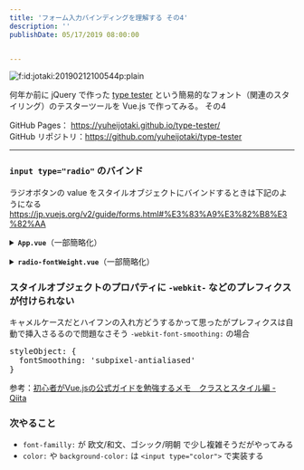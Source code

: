 ```yaml
---
title: 'フォーム入力バインディングを理解する その4'
description: ''
publishDate: 05/17/2019 08:00:00


---
```

<p><span itemscope itemtype="http://schema.org/Photograph"><img src="/images/hatena/20190212100544.png" alt="f:id:jotaki:20190212100544p:plain" title="f:id:jotaki:20190212100544p:plain" class="hatena-fotolife" itemprop="image"></span></p>

<p>何年か前に jQuery で作った <a href="https://yuheijotaki.com/demo/type_tester/1.1/">type tester</a> という簡易的なフォント（関連のスタイリング）のテスターツールを Vue.js で作ってみる。 その4</p>

<p>GitHub Pages： <a href="https://yuheijotaki.github.io/type-tester/">https://yuheijotaki.github.io/type-tester/</a><br/>
GitHub リポジトリ：<a href="https://github.com/yuheijotaki/type-tester">https://github.com/yuheijotaki/type-tester</a></p>

<hr />

<h3><code>input type="radio"</code> のバインド</h3>

<p>ラジオボタンの value をスタイルオブジェクトにバインドするときは下記のようになる<br/>
<a href="https://jp.vuejs.org/v2/guide/forms.html#%E3%83%A9%E3%82%B8%E3%82%AA">https://jp.vuejs.org/v2/guide/forms.html#%E3%83%A9%E3%82%B8%E3%82%AA</a></p>

<p><details><summary><strong><code>App.vue</code></strong>（一部簡略化）</summary><div></p>

<pre class="code lang-html" data-lang="html" data-unlink><span class="synIdentifier">&lt;</span>template<span class="synIdentifier">&gt;</span>
  <span class="synIdentifier">&lt;</span><span class="synStatement">div</span><span class="synIdentifier"> </span><span class="synType">id</span><span class="synIdentifier">=</span><span class="synConstant">&quot;app&quot;</span><span class="synIdentifier">&gt;</span>
    <span class="synIdentifier">&lt;</span><span class="synStatement">div</span><span class="synIdentifier">&gt;</span>
      <span class="synIdentifier">&lt;</span>radioFontWeight<span class="synIdentifier"> @change=</span><span class="synConstant">&quot;changeFontWeight&quot;</span><span class="synIdentifier">&gt;&lt;/</span>radioFontWeight<span class="synIdentifier">&gt;</span>
    <span class="synIdentifier">&lt;/</span><span class="synStatement">div</span><span class="synIdentifier">&gt;</span>
    <span class="synIdentifier">&lt;</span><span class="synStatement">div</span><span class="synIdentifier">&gt;</span>
      <span class="synIdentifier">&lt;</span><span class="synStatement">div</span><span class="synIdentifier"> v-bind:</span><span class="synType">style</span><span class="synIdentifier">=</span><span class="synConstant">&quot;styleObject&quot;</span><span class="synIdentifier">&gt;</span>{{message}}<span class="synIdentifier">&lt;/</span><span class="synStatement">div</span><span class="synIdentifier">&gt;</span>
    <span class="synIdentifier">&lt;/</span><span class="synStatement">div</span><span class="synIdentifier">&gt;</span>
  <span class="synIdentifier">&lt;/</span><span class="synStatement">div</span><span class="synIdentifier">&gt;</span>
<span class="synIdentifier">&lt;/</span>template<span class="synIdentifier">&gt;</span>

<span class="synIdentifier">&lt;</span><span class="synStatement">script</span><span class="synIdentifier">&gt;</span>
<span class="synStatement">import</span><span class="synSpecial"> radioFontWeight from </span><span class="synConstant">'./components/radio-fontWeight'</span>

<span class="synStatement">export</span><span class="synSpecial"> </span><span class="synStatement">default</span><span class="synSpecial"> </span><span class="synIdentifier">{</span>
<span class="synSpecial">  name: </span><span class="synConstant">'App'</span><span class="synSpecial">,</span>
<span class="synSpecial">  components: </span><span class="synIdentifier">{</span>
<span class="synSpecial">    radioFontWeight</span>
<span class="synSpecial">  </span><span class="synIdentifier">}</span><span class="synSpecial">,</span>
<span class="synSpecial">  data</span>()<span class="synSpecial"> </span><span class="synIdentifier">{</span>
<span class="synSpecial">    </span><span class="synStatement">return</span><span class="synSpecial"> </span><span class="synIdentifier">{</span>
<span class="synSpecial">      message: </span><span class="synConstant">'私はその人を常に先生と呼んでいた。だからここでもただ先生と書くだけで本名は打ち明けない。これは世間を憚かる遠慮というよりも、その方が私にとって自然だからである。私はその人の記憶を呼び起すごとに、すぐ「先生」といいたくなる。筆を執っても心持は同じ事である。よそよそしい頭文字などはとても使う気にならない。'</span><span class="synSpecial">,</span>
<span class="synSpecial">      styleObject: </span><span class="synIdentifier">{</span>
<span class="synSpecial">        color: </span><span class="synConstant">'#111'</span><span class="synSpecial">,</span>
<span class="synSpecial">        fontSize: </span><span class="synConstant">'16px'</span><span class="synSpecial">,</span>
<span class="synSpecial">        lineHeight: </span><span class="synConstant">'1.7'</span><span class="synSpecial">,</span>
<span class="synSpecial">        letterSpacing: </span><span class="synConstant">'0em'</span><span class="synSpecial">,</span>
<span class="synSpecial">        fontWeight: </span><span class="synConstant">'normal'</span>
<span class="synSpecial">      </span><span class="synIdentifier">}</span>
<span class="synSpecial">    </span><span class="synIdentifier">}</span>
<span class="synSpecial">  </span><span class="synIdentifier">}</span><span class="synSpecial">,</span>
<span class="synSpecial">  methods: </span><span class="synIdentifier">{</span>
<span class="synSpecial">    changeFontWeight: </span><span class="synIdentifier">function</span><span class="synSpecial"> </span>(<span class="synSpecial">weight</span>)<span class="synSpecial"> </span><span class="synIdentifier">{</span>
<span class="synSpecial">      </span><span class="synIdentifier">this</span><span class="synSpecial">.styleObject.fontWeight = weight;</span>
<span class="synSpecial">    </span><span class="synIdentifier">}</span>
<span class="synSpecial">  </span><span class="synIdentifier">}</span>
<span class="synIdentifier">}</span>
<span class="synIdentifier">&lt;/</span><span class="synStatement">script</span><span class="synIdentifier">&gt;</span>
</pre>


<p></div></details></p>

<p><details><summary><strong><code>radio-fontWeight.vue</code></strong>（一部簡略化）</summary><div></p>

<pre class="code lang-html" data-lang="html" data-unlink><span class="synIdentifier">&lt;</span>template<span class="synIdentifier">&gt;</span>
  <span class="synIdentifier">&lt;</span><span class="synStatement">div</span><span class="synIdentifier">&gt;</span>
    fontWeight:
      <span class="synIdentifier">&lt;</span><span class="synStatement">input</span>
<span class="synIdentifier">        </span><span class="synType">type</span><span class="synIdentifier">=</span><span class="synConstant">&quot;radio&quot;</span>
<span class="synIdentifier">        </span><span class="synType">id</span><span class="synIdentifier">=</span><span class="synConstant">&quot;fontWeight01&quot;</span>
<span class="synIdentifier">        </span><span class="synType">value</span><span class="synIdentifier">=</span><span class="synConstant">&quot;normal&quot;</span>
<span class="synIdentifier">        v-model=</span><span class="synConstant">&quot;fontWeight&quot;</span>
<span class="synIdentifier">        @input=</span><span class="synConstant">&quot;updateValue&quot;</span>
<span class="synIdentifier">      &gt;</span>
      <span class="synIdentifier">&lt;</span><span class="synStatement">label</span><span class="synIdentifier"> </span><span class="synType">for</span><span class="synIdentifier">=</span><span class="synConstant">&quot;fontWeight01&quot;</span><span class="synIdentifier">&gt;</span>Normal<span class="synIdentifier">&lt;/</span><span class="synStatement">label</span><span class="synIdentifier">&gt;</span>
      <span class="synIdentifier">&lt;</span><span class="synStatement">input</span>
<span class="synIdentifier">        </span><span class="synType">type</span><span class="synIdentifier">=</span><span class="synConstant">&quot;radio&quot;</span>
<span class="synIdentifier">        </span><span class="synType">id</span><span class="synIdentifier">=</span><span class="synConstant">&quot;fontWeight02&quot;</span>
<span class="synIdentifier">        </span><span class="synType">value</span><span class="synIdentifier">=</span><span class="synConstant">&quot;bold&quot;</span>
<span class="synIdentifier">        v-model=</span><span class="synConstant">&quot;fontWeight&quot;</span>
<span class="synIdentifier">        @input=</span><span class="synConstant">&quot;updateValue&quot;</span>
<span class="synIdentifier">      &gt;</span>
      <span class="synIdentifier">&lt;</span><span class="synStatement">label</span><span class="synIdentifier"> </span><span class="synType">for</span><span class="synIdentifier">=</span><span class="synConstant">&quot;fontWeight02&quot;</span><span class="synIdentifier">&gt;</span>Bold<span class="synIdentifier">&lt;/</span><span class="synStatement">label</span><span class="synIdentifier">&gt;</span>
  <span class="synIdentifier">&lt;/</span><span class="synStatement">div</span><span class="synIdentifier">&gt;</span>
<span class="synIdentifier">&lt;/</span>template<span class="synIdentifier">&gt;</span>

<span class="synIdentifier">&lt;</span><span class="synStatement">script</span><span class="synIdentifier">&gt;</span>
<span class="synStatement">export</span><span class="synSpecial"> </span><span class="synStatement">default</span><span class="synSpecial"> </span><span class="synIdentifier">{</span>
<span class="synSpecial">  name: </span><span class="synConstant">'radioFontWeight'</span><span class="synSpecial">,</span>
<span class="synSpecial">  data</span>()<span class="synSpecial"> </span><span class="synIdentifier">{</span>
<span class="synSpecial">    </span><span class="synStatement">return</span><span class="synSpecial"> </span><span class="synIdentifier">{</span>
<span class="synSpecial">      fontWeight: </span><span class="synConstant">'normal'</span>
<span class="synSpecial">    </span><span class="synIdentifier">}</span>
<span class="synSpecial">  </span><span class="synIdentifier">}</span><span class="synSpecial">,</span>
<span class="synSpecial">  methods: </span><span class="synIdentifier">{</span>
<span class="synSpecial">    updateValue</span>(<span class="synSpecial">e</span>)<span class="synSpecial"> </span><span class="synIdentifier">{</span>
<span class="synSpecial">      </span><span class="synIdentifier">this</span><span class="synSpecial">.$emit</span>(<span class="synConstant">'input'</span><span class="synSpecial">, e.target.value</span>)
<span class="synSpecial">      </span><span class="synIdentifier">this</span><span class="synSpecial">.$emit</span>(<span class="synConstant">'change'</span><span class="synSpecial">, e.target.value</span>)
<span class="synSpecial">    </span><span class="synIdentifier">}</span>
<span class="synSpecial">  </span><span class="synIdentifier">}</span>
<span class="synIdentifier">}</span>
<span class="synIdentifier">&lt;/</span><span class="synStatement">script</span><span class="synIdentifier">&gt;</span>
</pre>


<p></div></details></p>

<h3>スタイルオブジェクトのプロパティに <code>-webkit-</code> などのプレフィクスが付けられない</h3>

<p>キャメルケースだとハイフンの入れ方どうするかって思ったがプレフィクスは自動で挿入さるるので問題なさそう
<code>-webkit-font-smoothing:</code> の場合</p>

<pre class="code lang-javascript" data-lang="javascript" data-unlink>styleObject: <span class="synIdentifier">{</span>
  fontSmoothing: <span class="synConstant">'subpixel-antialiased'</span>
<span class="synIdentifier">}</span>
</pre>


<p>参考：<a href="https://qiita.com/atoris/items/70e9289c0bb3e2a95b3c#%E8%87%AA%E5%8B%95%E3%83%97%E3%83%AA%E3%83%95%E3%82%A3%E3%83%83%E3%82%AF%E3%82%B9">初心者がVue.jsの公式ガイドを勉強するメモ　クラスとスタイル編 - Qiita</a></p>

<h3>次やること</h3>

<ul>
<li><code>font-familly:</code> が 欧文/和文、ゴシック/明朝 で少し複雑そうだがやってみる</li>
<li><code>color:</code> や <code>background-color:</code> は <code>&lt;input type="color"&gt;</code> で実装する</li>
</ul>
